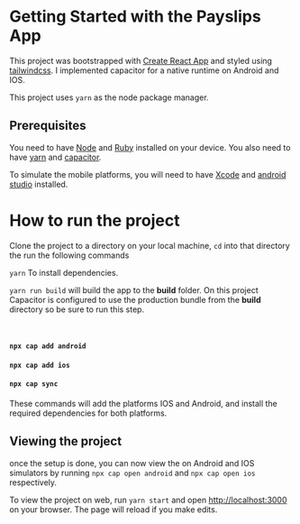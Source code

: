 # Getting Started with the Payslips App

This project was bootstrapped with [Create React App](https://github.com/facebook/create-react-app) and styled using [tailwindcss](https://tailwindcss.com/).
I implemented capacitor for a native runtime on Android and IOS. 

This project uses `yarn` as the node package manager.


## Prerequisites
You need to have [Node](https://nodejs.org/en) and [Ruby](https://www.ruby-lang.org/en/) installed on your device.
You also need to have [yarn](https://classic.yarnpkg.com/lang/en/docs/install/#mac-stable) and [capacitor](https://capacitorjs.com/docs/getting-started/environment-setup).

To simulate the mobile platforms, you will need to have [Xcode](https://apps.apple.com/us/app/xcode/id497799835) and [android studio](https://developer.android.com/studio) installed.



# How to run the project
Clone the project to a directory on your local machine, `cd` into that directory the run the following commands 


`yarn` To install dependencies. 


`yarn run build` will build the app to the **build** folder. 
On this project Capacitor is configured to use the production bundle from the **build** directory so be sure to run this step.

&nbsp;
#### `npx cap add android`
#### `npx cap add ios`
#### `npx cap sync`
These commands will add the platforms IOS and Android, and install the required dependencies for both platforms.

## Viewing the project
once the setup is done, you can now view the on Android and IOS simulators by running
`npx cap open android` and `npx cap open ios` respectively.

To view the project on web, run `yarn start` and open [http://localhost:3000](http://localhost:3000) on your browser.
The page will reload if you make edits.
